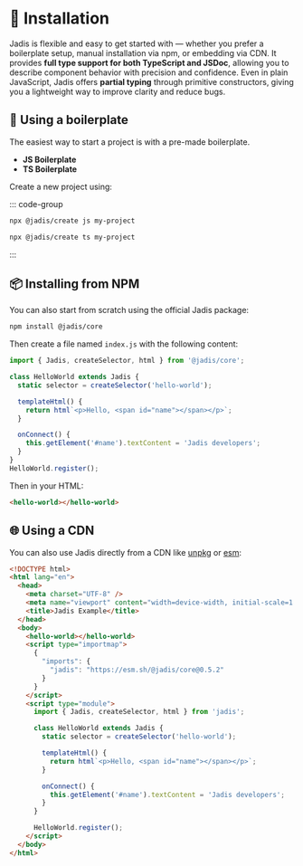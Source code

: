 # 🚀 Installation

Jadis is flexible and easy to get started with — whether you prefer a boilerplate setup, manual installation via npm, or embedding via CDN. It provides **full type support for both TypeScript and JSDoc**, allowing you to describe component behavior with precision and confidence. Even in plain JavaScript, Jadis offers **partial typing** through primitive constructors, giving you a lightweight way to improve clarity and reduce bugs.

## 🧱 Using a boilerplate

The easiest way to start a project is with a pre-made boilerplate.

- **JS Boilerplate**
- **TS Boilerplate**

Create a new project using:

::: code-group

```bash [JS Boilerplate]
npx @jadis/create js my-project
```

```bash [TS Boilerplate]
npx @jadis/create ts my-project
```

:::

## 📦 Installing from NPM

You can also start from scratch using the official Jadis package:

```bash
npm install @jadis/core
```

Then create a file named `index.js` with the following content:

```javascript
import { Jadis, createSelector, html } from '@jadis/core';

class HelloWorld extends Jadis {
  static selector = createSelector('hello-world');

  templateHtml() {
    return html`<p>Hello, <span id="name"></span></p>`;
  }

  onConnect() {
    this.getElement('#name').textContent = 'Jadis developers';
  }
}
HelloWorld.register();
```

Then in your HTML:

```html
<hello-world></hello-world>
```

## 🌐 Using a CDN

You can also use Jadis directly from a CDN like [unpkg](https://unpkg.com/@jadis/core/dist/umd/index.js) or [esm](https://esm.sh/@jadis/core@0.5.0):

```html
<!DOCTYPE html>
<html lang="en">
  <head>
    <meta charset="UTF-8" />
    <meta name="viewport" content="width=device-width, initial-scale=1.0" />
    <title>Jadis Example</title>
  </head>
  <body>
    <hello-world></hello-world>
    <script type="importmap">
      {
        "imports": {
          "jadis": "https://esm.sh/@jadis/core@0.5.2"
        }
      }
    </script>
    <script type="module">
      import { Jadis, createSelector, html } from 'jadis';

      class HelloWorld extends Jadis {
        static selector = createSelector('hello-world');

        templateHtml() {
          return html`<p>Hello, <span id="name"></span></p>`;
        }

        onConnect() {
          this.getElement('#name').textContent = 'Jadis developers';
        }
      }

      HelloWorld.register();
    </script>
  </body>
</html>
```
